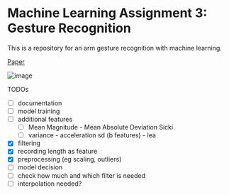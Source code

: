 # Machine Learning Assignment 3: Gesture Recognition

This is a repository for an arm gesture recognition with machine learning.

[Paper](https://ambientintelligence.aalto.fi/team_old/findling/pdfs/publications/Kefer_16_ComparingPlacementTwo.pdf)

![image](https://user-images.githubusercontent.com/29484672/214948940-1181acd9-8a3b-4fbb-9acd-eea31c145014.png)

TODOs

- [ ] documentation
- [ ] model training
- [ ] additional features
  - [ ] Mean Magnitude - Mean Absolute Deviation Sicki
  - [ ] variance - acceleration sd (b features) - lea
- [x] filtering
- [x] recording length as feature
- [x] preprocessing (eg scaling, outliers)
- [ ] model decision
- [ ] check how much and which filter is needed
- [ ] interpolation needed?
